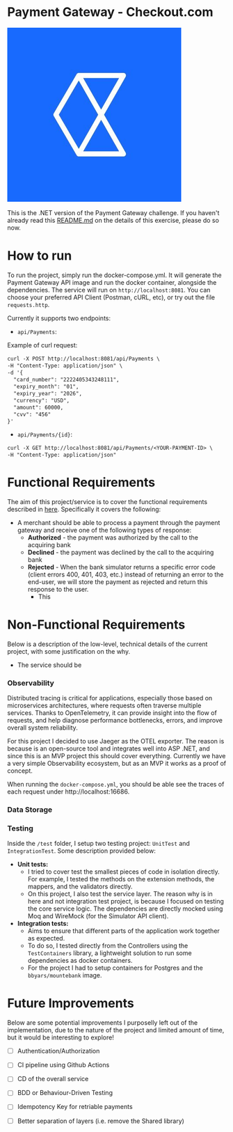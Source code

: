 # Payment Gateway - Checkout.com

![img.png](img.png)

This is the .NET version of the Payment Gateway challenge. If you haven't already read this [README.md](https://github.com/cko-recruitment/) on the details of this exercise, please do so now. 

# How to run

To run the project, simply run the docker-compose.yml. It will generate the Payment Gateway API image and run the docker container, alongside the dependencies.
The service will run on `http://localhost:8081`. You can choose your preferred API Client (Postman, cURL, etc), or try out the file `requests.http`. 

Currently it supports two endpoints:

- `api/Payments`:

Example of curl request:
```curl
curl -X POST http://localhost:8081/api/Payments \
-H "Content-Type: application/json" \
-d '{
  "card_number": "2222405343248111",
  "expiry_month": "01",
  "expiry_year": "2026",
  "currency": "USD",
  "amount": 60000,
  "cvv": "456"
}'
```

- `api/Payments/{id}`:
```curl
curl -X GET http://localhost:8081/api/Payments/<YOUR-PAYMENT-ID> \
-H "Content-Type: application/json" 
```
# Functional Requirements

The aim of this project/service is to cover the functional requirements described in [here](https://github.com/cko-recruitment/).
Specifically it covers the following:

- A merchant should be able to process a payment through the payment gateway and receive one of the following types of response:
  - **Authorized** - the payment was authorized by the call to the acquiring bank
  - **Declined** - the payment was declined by the call to the acquiring bank
  - **Rejected** - When the bank simulator returns a specific error code (client errors 400, 401, 403, etc.) instead of returning an error to the end-user, we will store the payment as rejected and return this response to the user. 
    - This 


# Non-Functional Requirements

Below is a description of the low-level, technical details of the current project, 
with some justification on the why.

- The service should be 

### Observability
Distributed tracing is critical for applications, especially those based on microservices architectures, where requests often traverse multiple services. 
Thanks to OpenTelemetry, it can provide insight into the flow of requests, and help diagnose performance bottlenecks, errors, and improve overall system reliability.

For this project I decided to use Jaeger as the OTEL exporter. The reason is because is an open-source tool and integrates well into ASP .NET, and since this is 
an MVP project this should cover everything. Currently we have a very simple Observability ecosystem, but as an MVP it works as a proof of concept. 

When running the `docker-compose.yml`, you should be able see the traces of each request under http://localhost:16686. 

### Data Storage



### Testing

Inside the `/test` folder, I setup two testing project: `UnitTest` and `IntegrationTest`. Some description provided below:
- **Unit tests:** 
  - I tried to cover  test the smallest pieces of code in isolation directly. For example, I tested the methods on the extension methods, the mappers, and the validators directly.
  - On this project, I also test the service layer. The reason why is in here and not integration test project, is because I focused on testing the core service logic. The dependencies are directly mocked using Moq and WireMock (for the Simulator API client).
- **Integration tests:** 
  - Aims to ensure that different parts of the application work together as expected.
  - To do so, I tested directly from the Controllers using the `TestContainers` library, a lightweight solution to run some dependencies as docker containers. 
  - For the project I had to setup containers for Postgres and the `bbyars/mountebank` image. 
# Future Improvements

Below are some potential improvements I purposelly left out of the implementation, due to the nature of the 
project and limited amount of time, but it would be interesting to explore!

- [ ] Authentication/Authorization
- [ ] CI pipeline using Github Actions
- [ ] CD of the overall service
- [ ] BDD or Behaviour-Driven Testing
- [ ] Idempotency Key for retriable payments 
- [ ] Better separation of layers (i.e. remove the Shared library)

